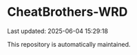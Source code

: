 # CheatBrothers-WRD

Last updated: 2025-06-04 15:29:18

This repository is automatically maintained.

